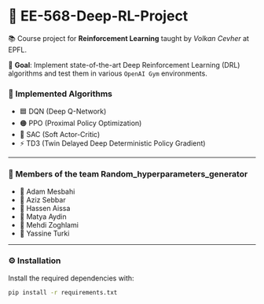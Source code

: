 # 🤖 EE-568-Deep-RL-Project

📚 Course project for **Reinforcement Learning** taught by *Volkan Cevher* at EPFL.

🎯 **Goal**: Implement state-of-the-art Deep Reinforcement Learning (DRL) algorithms and test them in various `OpenAI Gym` environments.

### 🧠 Implemented Algorithms
- 🟦 DQN (Deep Q-Network)
- 🟠 PPO (Proximal Policy Optimization)
- 🧊 SAC (Soft Actor-Critic)
- ⚡ TD3 (Twin Delayed Deep Deterministic Policy Gradient)

---

### 👥 Members of the team Random_hyperparameters_generator
- 👤 Adam Mesbahi  
- 👤 Aziz Sebbar  
- 👤 Hassen Aissa  
- 👤 Matya Aydin  
- 👤 Mehdi Zoghlami  
- 👤 Yassine Turki  

---

### ⚙️ Installation

Install the required dependencies with:

```bash
pip install -r requirements.txt
```